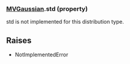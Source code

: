 ### [MVGaussian](MVGaussian.md).std (property)




std is not implemented for this distribution type.

Raises
--------
* NotImplementedError

